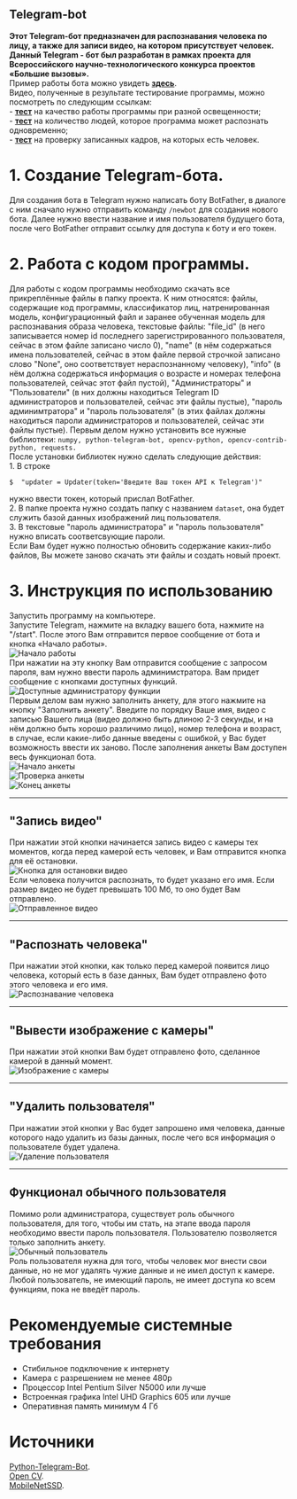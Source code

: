 ##  Telegram-bot
**Этот Telegram-бот предназначен для распознавания человека по лицу, а также для записи видео, на котором присутствует человек. 	 Данный Telegram - бот был разработан в рамках проекта для Всероссийского научно-технологического конкурса проектов «Большие вызовы».** <br> Пример работы бота можно увидеть [**здесь**](https://yadi.sk/i/UdkvTMX3nEJQoA). <br>  Видео, полученные в результате тестирование программы, можно посмотреть по следующим ссылкам: <br> - [**тест**](https://yadi.sk/d/fbQCfvHBf_AYhw) на качество работы программы при разной освещенности; <br> - [**тест**](https://yadi.sk/d/tgP1X-lUiNcGWw) на количество людей, которое программа может распознать одновременно; <br> - [**тест**](https://yadi.sk/d/rNO2JvviPaHamg) на проверку записанных кадров, на которых есть человек.
# 1. Создание Telegram-бота.
Для создания бота в Telegram нужно написать боту BotFather, в диалоге с ним сначало нужно отправить команду ``/newbot`` для создания нового бота. Далее нужно ввести название и имя пользователя будущего бота, после чего BotFather отправит ссылку для доступа к боту и его токен.
# 2. Работа с кодом программы.
   Для работы с кодом программы необходимо скачать все прикреплённые файлы в папку проекта. К ним относятся: файлы, содержащие код программы, классификатор лиц, натренированная модель, конфигурационный файл и заранее обученная модель для распознавания образа человека, текстовые файлы: "file_id" (в него записывается номер id последнего зарегистрированного пользователя, сейчас в этом файле записано число 0), "name" (в нём содержаться имена пользователей, сейчас в этом файле первой строчкой записано слово "None", оно соответствует нераспознанному человеку), "info" (в нём должна содержаться информация о возрасте и номерах телефона пользователей, сейчас этот файл пустой), "Администраторы" и "Пользователи" (в них должны находиться Telegram ID администраторов и пользователей, сейчас эти файлы пустые), "пароль админимтратора" и "пароль пользователя" (в этих файлах должны находиться пароли администраторов и пользователей, сейчас эти файлы пустые). 
   Первым делом нужно установить все нужные библиотеки: ``numpy, python-telegram-bot, opencv-python, opencv-contrib-python, requests.``       
	После установки библиотек нужно сделать следующие действия:   
	1. В строке 

	
    $  "updater = Updater(token='Введите Ваш токен API к Telegram')"  
    
   нужно ввести токен, который прислал BotFather.  
    2. В папке проекта нужно создать папку с названием ``dataset``, она будет служить базой данных изображений лиц пользователя.  
    3. В текстовые "пароль администратора" и "пароль пользователя" нужно вписать соответсвующие пароли.  
    Если Вам будет нужно полностью обновить содержание каких-либо файлов, Вы можете заново скачать эти файлы и создать новый проект.
  # 3. Инструкция по использованию
  Запустить программу на компьютере.  
    Запустите Telegram, нажмите на вкладку вашего бота, нажмите на "/start". После этого Вам отправится первое сообщение от бота и кнопка «Начало работы».	<br>![Начало работы](https://github.com/k-niiik/telegram-bot/blob/main/PicsArt_01-30-05.59.30.jpg) <br>	При нажатии на эту кнопку  Вам отправится сообщение с запросом пароля, вам нужно ввести пароль админимстратора.  Вам придет сообщение с кнопками доступных функций. <br> ![Доступные администратору функции](https://github.com/k-niiik/telegram-bot/blob/main/PicsArt_01-30-06.01.28.jpg) <br>	
    Первым делом вам нужно заполнить анкету, для этого нажмите на кнопку "Заполнить анкету". Введите по порядку Ваше имя, видео с записью Вашего лица (видео должно быть длиною 2-3 секунды, и на нём должно быть хорошо различимо лицо), номер телефона и возраст, в случае, если какие-либо данные введены с ошибкой, у Вас будет возможность ввести их заново. После заполнения анкеты Вам доступен весь функционал бота.	<br>![Начало анкеты](https://github.com/k-niiik/telegram-bot/blob/main/PicsArt_01-30-06.02.25.jpg) <br>![Проверка анкеты](https://github.com/k-niiik/telegram-bot/blob/main/PicsArt_01-30-06.03.16.jpg) <br>![Конец анкеты](https://github.com/k-niiik/telegram-bot/blob/main/PicsArt_01-30-06.04.14.jpg)
    
 ---------------
 "Запись видео"
 ---------------  
 
   При нажатии этой кнопки начинается запись видео с камеры тех моментов, когда перед камерой есть человек, и Вам отправится кнопка для её остановки.<br>	![Кнопка для остановки видео](https://github.com/k-niiik/telegram-bot/blob/main/PicsArt_01-30-06.06.09.jpg)<br>	Если человека получится распознать, то будет указано его имя. Если размер видео не будет превышать 100 Мб, то оно будет Вам отправлено.	<br>	![Отправленное видео](https://github.com/k-niiik/telegram-bot/blob/main/PicsArt_01-30-06.07.07.jpg)
   
 ----------------------
 "Распознать человека"
 ----------------------
 
   При нажатии этой кнопки, как только перед камерой появится лицо человека, который есть в базе данных, Вам будет отправлено фото этого человека и его имя.	<br>  ![Распознавание человека](https://github.com/k-niiik/telegram-bot/blob/main/PicsArt_01-30-06.08.26.jpg)
   
 ----------------------
 "Вывести изображение с камеры"   
 ----------------------
   
   При нажатии этой кнопки Вам будет отправлено фото, сделанное камерой в данный момент. <br> ![Изображение с камеры](https://github.com/k-niiik/telegram-bot/blob/main/PicsArt_01-30-06.09.16.jpg)
   
----------------------
"Удалить пользователя"
----------------------
     
  При нажатии этой кнопки у Вас будет запрошено имя человека, данные которого надо удалить из базы данных, после чего вся информация о пользователе будет удалена. <br> ![Удаление пользователя](https://github.com/k-niiik/telegram-bot/blob/main/PicsArt_01-30-06.05.15.jpg)
     
--------------------------------
Функционал обычного пользователя
--------------------------------
     
   Помимо роли администратора, существует роль обычного пользователя, для того, чтобы им стать, на этапе ввода пароля необходимо ввести пароль пользователя. Пользователю позволяется только заполнить анкету. <br> ![Обычный пользователь](https://github.com/k-niiik/telegram-bot/blob/main/PicsArt_01-30-06.00.26.jpg) <br> Роль пользователя нужна для того, чтобы человек мог внести свои данные, но не мог удалять чужие данные и не имел доступ к камере.  
     Любой пользователь, не имеющий пароль, не имеет доступа ко всем функциям, пока не введёт пароль.
     
# Рекомендуемые системные требования
- Стибильное подключение к интернету
- Камера с разрешением не менее 480p
- Процессор Intel Pentium Silver N5000 или лучше
- Встроенная графика Intel UHD Graphics 605 или лучше
- Оперативная память минимум 4 Гб
     
#  Источники
[Python-Telegram-Bot](https://github.com/python-telegram-bot/python-telegram-bot).  
[Open CV](https://github.com/opencv/opencv).  
[MobileNetSSD](https://github.com/chuanqi305/MobileNet-SSD).


